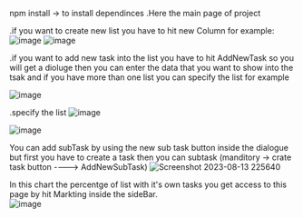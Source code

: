 npm install -> to install dependinces
.Here the main page of project 

.if you want to create new list you have to hit new Column for example:
![image](https://github.com/AhmadAlshobaki20/TrelloBoard/assets/127348872/8436ae04-b8cb-47cc-8ce1-509a0b3ed63a)
![image](https://github.com/AhmadAlshobaki20/TrelloBoard/assets/127348872/baeed5ac-28c2-4265-b1a0-36e96acf8292)

.if you want to add new task into the list you have to hit AddNewTask so you will get a dioluge then you can enter the data that you want to show into the tsak and if you have more than one list you can specify the list for example 

![image](https://github.com/AhmadAlshobaki20/TrelloBoard/assets/127348872/2256ac62-6573-4574-99fc-36780b1613d0)

.specify the list
![image](https://github.com/AhmadAlshobaki20/TrelloBoard/assets/127348872/1516fdbe-56ed-420e-989f-403560d4a6e9)

![image](https://github.com/AhmadAlshobaki20/TrelloBoard/assets/127348872/895afdef-cacb-4ab7-8706-e954be3d8e40)

You can add subTask by using the new sub task button inside the dialogue but first you have to create a task then you can subtask 
(manditory -> crate task button ----> AddNewSubTask) 
![Screenshot 2023-08-13 225640](https://github.com/AhmadAlshobaki20/TrelloBoard/assets/127348872/4cbd076b-215b-4b8a-9dc5-e406f76ae363)

 
In this chart the percentge of list with it's own tasks you get access to this page by hit Markting inside the sideBar.   
![image](https://github.com/AhmadAlshobaki20/TrelloBoard/assets/127348872/b9e161a8-c6df-4441-a71e-ed18c862e178)
